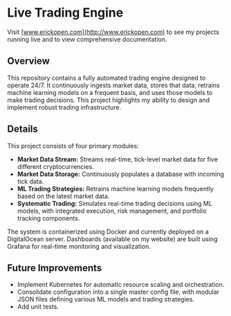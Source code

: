 # Live Trading Engine  

Visit [www.erickopen.com](http://www.erickopen.com) to see my projects running live and to view comprehensive documentation.  

## Overview  
This repository contains a fully automated trading engine designed to operate 24/7. It continuously ingests market data, stores that data, retrains machine learning models on a frequent basis, and uses those models to make trading decisions. This project highlights my ability to design and implement robust trading infrastructure.

## Details  
This project consists of four primary modules:  
- **Market Data Stream:** Streams real-time, tick-level market data for five different cryptocurrencies.  
- **Market Data Storage:** Continuously populates a database with incoming tick data.  
- **ML Trading Strategies:** Retrains machine learning models frequently based on the latest market data.  
- **Systematic Trading:** Simulates real-time trading decisions using ML models, with integrated execution, risk management, and portfolio tracking components.  

The system is containerized using Docker and currently deployed on a DigitalOcean server. Dashboards (available on my website) are built using Grafana for real-time monitoring and visualization.  

## Future Improvements  
- Implement Kubernetes for automatic resource scaling and orchestration.  
- Consolidate configuration into a single master config file, with modular JSON files defining various ML models and trading strategies.
- Add unit tests.  
